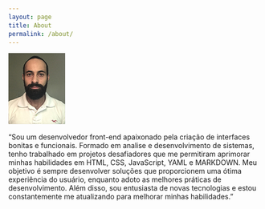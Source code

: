 ```yaml
---
layout: page
title: About
permalink: /about/
---
```


![](assets/fotoCurriculo.jpg)

“Sou um desenvolvedor front-end apaixonado pela criação de interfaces bonitas e funcionais. Formado em analise e desenvolvimento de sistemas, tenho trabalhado em projetos desafiadores que me permitiram aprimorar minhas habilidades em HTML, CSS, JavaScript, YAML e MARKDOWN. Meu objetivo é sempre desenvolver soluções que proporcionem uma ótima experiência do usuário, enquanto adoto as melhores práticas de desenvolvimento. Além disso, sou entusiasta de novas tecnologias e estou constantemente me atualizando para melhorar minhas habilidades.”


